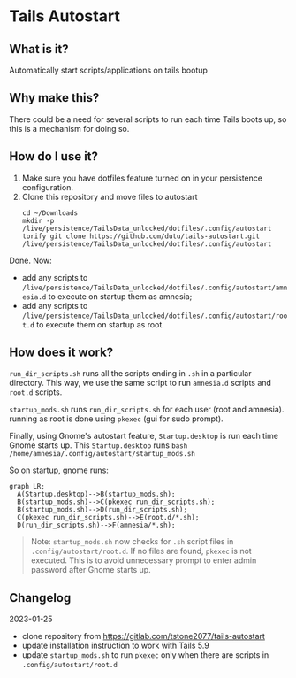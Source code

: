 # Tails Autostart

## What is it?

Automatically start scripts/applications on tails bootup

## Why make this?

There could be a need for several scripts to run each time Tails boots up, so this is a mechanism for doing so.

## How do I use it?

1. Make sure you have dotfiles feature turned on in your persistence configuration.
2. Clone this repository and move files to autostart
    ```shell
    cd ~/Downloads
    mkdir -p /live/persistence/TailsData_unlocked/dotfiles/.config/autostart
    torify git clone https://github.com/dutu/tails-autostart.git /live/persistence/TailsData_unlocked/dotfiles/.config/autostart
    ```

Done. Now: 

* add any scripts to `/live/persistence/TailsData_unlocked/dotfiles/.config/autostart/amnesia.d` to execute on startup them as amnesia;
* add any scripts to `/live/persistence/TailsData_unlocked/dotfiles/.config/autostart/root.d` to execute them on startup as root.

## How does it work?
`run_dir_scripts.sh` runs all the scripts ending in `.sh` in a particular directory. This way, we use the same script to run `amnesia.d` scripts and `root.d` scripts.

`startup_mods.sh` runs `run_dir_scripts.sh` for each user (root and amnesia). running as root is done using `pkexec` (gui for sudo prompt).

Finally, using Gnome's autostart feature, `Startup.desktop` is run each time Gnome starts up. This `Startup.desktop` runs `bash /home/amnesia/.config/autostart/startup_mods.sh`

So on startup, gnome runs:

```mermaid
graph LR;
  A(Startup.desktop)-->B(startup_mods.sh);
  B(startup_mods.sh)-->C(pkexec run_dir_scripts.sh);
  B(startup_mods.sh)-->D(run_dir_scripts.sh);
  C(pkexec run_dir_scripts.sh)-->E(root.d/*.sh);
  D(run_dir_scripts.sh)-->F(amnesia/*.sh);
```

> Note: `startup_mods.sh` now checks for `.sh` script files in `.config/autostart/root.d`. If no files are found, `pkexec` is not executed. This is to avoid unnecessary prompt to enter admin password after Gnome starts up.     

## Changelog

2023-01-25
* clone repository from https://gitlab.com/tstone2077/tails-autostart
* update installation instruction to work with Tails 5.9
* update `startup_mods.sh` to run `pkexec` only when there are scripts in `.config/autostart/root.d`

